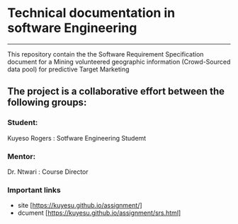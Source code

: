 # Technical documentation in software Engineering
---
This repository contain the the Software Requirement Specification document for a Mining volunteered geographic information (Crowd-Sourced data pool) for predictive Target Marketing


## The project is a collaborative effort between the following groups:


### Student:
<p>Kuyeso Rogers : <span>Sotfware Engineering Studemt</span></p>

### Mentor:
<p>Dr. Ntwari <span>: Course Director</span></p>

### Important links

- site [https://kuyesu.github.io/assignment/]
- dcument [https://kuyesu.github.io/assignment/srs.html]
